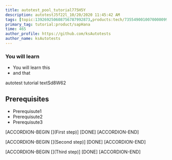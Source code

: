 ```yaml
---
title: autotest_pool_tutorial775H5Y
description: autotestJ5f22l_10/20/2020 11:45:42 AM
tags: [topic:139269250608756787992873,products:tech/73554900100700000996,tutorial:experience/advanced]
primary_tag: tutorial:product/sapHana
time: 465
author_profile: https://github.com/ksAutotests
author_name: ksAutotests
---
```

### You will learn
- You will learn this
- and that

autotest tutorial textSd8W62

## Prerequisites
- Prerequisute1
- Prerequisute2
- Prerequisute3

[ACCORDION-BEGIN [](First step)]
[DONE]
[ACCORDION-END]

[ACCORDION-BEGIN [](Second step)]
[DONE]
[ACCORDION-END]

[ACCORDION-BEGIN [](Third step)]
[DONE]
[ACCORDION-END]


